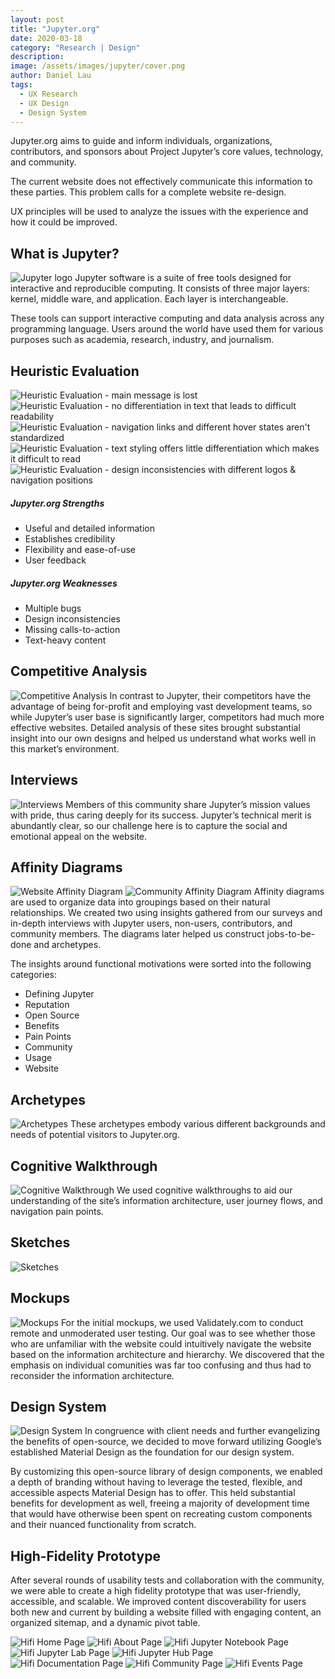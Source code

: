 ```yaml
---
layout: post
title: "Jupyter.org"
date: 2020-03-18
category: "Research | Design"
description: 
image: /assets/images/jupyter/cover.png
author: Daniel Lau
tags: 
  - UX Research
  - UX Design
  - Design System
---
```

Jupyter.org aims to guide and inform individuals, organizations, contributors, and sponsors about Project Jupyter’s core values, technology, and community.

The current website does not effectively communicate this information to these parties. This problem calls for a complete website re-design.

UX principles will be used to analyze the issues with the experience and how it could be improved. 

## What is Jupyter?
![Jupyter logo](/assets/images/jupyter/logo.png)
Jupyter software is a suite of free tools designed for interactive and reproducible computing. It consists of three major layers: kernel, middle ware, and application. Each layer is interchangeable.

These tools can support interactive computing and data analysis across any programming language. Users around the world have used them for various purposes such as academia, research, industry, and journalism.

## Heuristic Evaluation
![Heuristic Evaluation - main message is lost](/assets/images/jupyter/heuristic-1.png)
![Heuristic Evaluation - no differentiation in text that leads to difficult readability](/assets/images/jupyter/heuristic-2.png)
![Heuristic Evaluation - navigation links and different hover states aren't standardized ](/assets/images/jupyter/heuristic-3.png)
![Heuristic Evaluation - text styling offers little differentiation which makes it difficult to read](/assets/images/jupyter/heuristic-4.png)
![Heuristic Evaluation - design inconsistencies with different logos & navigation positions](/assets/images/jupyter/heuristic-5.png)

##### Jupyter.org Strengths
  - Useful and detailed information
  - Establishes credibility
  - Flexibility and ease-of-use
  - User feedback

##### Jupyter.org Weaknesses
  - Multiple bugs
  - Design inconsistencies
  - Missing calls-to-action
  - Text-heavy content

## Competitive Analysis
![Competitive Analysis](/assets/images/jupyter/competitive-analysis.png)
In contrast to Jupyter, their competitors have the advantage of being for-profit and employing vast development teams, so while Jupyter’s user base is significantly larger, competitors had much more effective websites. Detailed analysis of these sites brought substantial insight into our own designs and helped us understand what works well in this market’s environment.

## Interviews
![Interviews](/assets/images/jupyter/interviews.png)
Members of this community share Jupyter’s mission values with pride, thus caring deeply for its success. Jupyter’s technical merit is abundantly clear, so our challenge here is to capture the social and emotional appeal on the website.

## Affinity Diagrams
![Website Affinity Diagram](/assets/images/jupyter/website-affinity.png)
![Community Affinity Diagram](/assets/images/jupyter/community-affinity.png)
Affinity diagrams are used to organize data into groupings based on their natural relationships. We created two using insights gathered from our surveys and in-depth interviews with Jupyter users, non-users, contributors, and community members. The diagrams later helped us construct jobs-to-be-done and archetypes.

The insights around functional motivations were sorted into the following categories:
  - Defining Jupyter
  - Reputation
  - Open Source
  - Benefits
  - Pain Points
  - Community
  - Usage
  - Website

## Archetypes
![Archetypes](/assets/images/jupyter/archetypes.png)
These archetypes embody various different backgrounds and needs of potential visitors to Jupyter.org.

## Cognitive Walkthrough
![Cognitive Walkthrough](/assets/images/jupyter/cognitive-walkthroughs.png)
We used cognitive walkthroughs to aid our understanding of the site’s information architecture, user journey flows, and navigation pain points.

## Sketches
![Sketches](/assets/images/jupyter/sketching.png)

## Mockups
![Mockups](/assets/images/jupyter/v1-mockups.png)
For the initial mockups, we used Validately.com to conduct remote and unmoderated user testing. Our goal was to see whether those who are unfamiliar with the website could intuitively navigate the website based on the information architecture and hierarchy. We discovered that the emphasis on individual comunities was far too confusing and thus had to reconsider the information architecture.

## Design System
![Design System](/assets/images/jupyter/design-system.png)
In congruence with client needs and further evangelizing the benefits of open-source, we decided to move forward utilizing Google’s established Material Design as the foundation for our design system. 

By customizing this open-source library of design components, we enabled a depth of branding without having to leverage the tested, flexible, and accessible aspects Material Design has to offer. This held substantial benefits for development as well, freeing a majority of development time that would have otherwise been spent on recreating custom components and their nuanced functionality from scratch.

## High-Fidelity Prototype
After several rounds of usability tests and collaboration with the community, we were able to create a high fidelity prototype that was user-friendly, accessible, and scalable. We improved content discoverability for users both new and current by building a website filled with engaging content,
an organized sitemap, and a dynamic pivot table.

![Hifi Home Page](/assets/images/jupyter/hifi/Home.png)
![Hifi About Page](/assets/images/jupyter/hifi/About.png)
![Hifi Jupyter Notebook Page](/assets/images/jupyter/hifi/JupyterNotebook.png)
![Hifi Jupyter Lab Page](/assets/images/jupyter/hifi/JupyterLab.png)
![Hifi Jupyter Hub Page](/assets/images/jupyter/hifi/JupyterHub.png)
![Hifi Documentation Page](/assets/images/jupyter/hifi/Documentation.png)
![Hifi Community Page](/assets/images/jupyter/hifi/Community.png)
![Hifi Events Page](/assets/images/jupyter/hifi/Events.png)